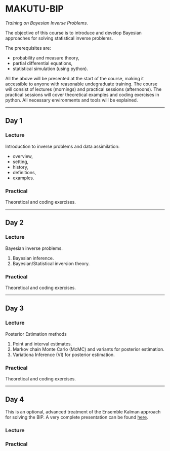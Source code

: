 # MAKUTU-BIP

*Training on Bayesian Inverse Problems.*

The objective of this course is to introduce and develop Bayesian approaches for solving statistical inverse problems. 

The prerequisites are:

- probability and measure theory,
- partial differential equations,
- statistical simulation (using python).

All the above will be presented at the start of the course, making it accessible to anyone with reasonable undegraduate training. The course will consist of lectures (mornings) and practical sessions (afternoons). The practical sessions will cover theoretical examples and coding exercises in python. All necessary environments and tools will be explained.

--- 

## Day 1

### Lecture

Introduction to inverse problems and data assimilation: 

- overview, 
- setting, 
- history, 
- definitions, 
- examples.

### Practical

Theoretical and coding exercises.

--- 

## Day 2

### Lecture

Bayesian inverse problems.

 1. Bayesian inference.
 2. Bayesian/Statistical inversion theory.


### Practical

Theoretical and coding exercises.

--- 

## Day 3


### Lecture

Posterior Estimation methods  
  
  1. Point and interval estimates.
  2. Markov chain Monte Carlo (McMC) and variants for posterior estimation.
  3. Variationa Inference (VI) for posterior estimation.

### Practical

Theoretical and coding exercises.

--- 

## Day 4

This is an optional, advanced treatment of the Ensemble Kalman approach for solving the BIP. A very complete presentation can be found [here](https://github.com/markasch/kfBIPq).

### Lecture

### Practical